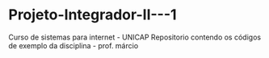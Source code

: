 # Projeto-Integrador-II---1

Curso de sistemas para internet - UNICAP 
Repositorio contendo os códigos de exemplo da disciplina - prof. márcio 
